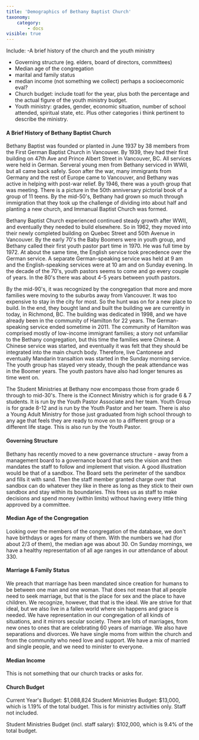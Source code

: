 ```yaml
---
title: 'Demographics of Bethany Baptist Church'
taxonomy:
    category:
        - docs
visible: true
---
```


Include:
-A brief history of the church and the youth ministry
- Governing structure (eg. elders, board of directors, committees)
- Median age of the congregation
- marital and family status
- median income (not something we collect) perhaps a socioecomonic eval?
- Church budget: include toatl for the year, plus both the percentage and the actual figure of the youth ministry budget.
- Youth ministry: grades, gender, economic situation, number of school attended, spiritual state, etc. Plus other categories i think pertinent to describe the ministry.

#### A Brief History of Bethany Baptist Church

Bethany Baptist was founded or planted in June 1937 by 38 members from the First German Baptist Church in Vancouver. By 1939, they had their first building on 47th Ave and Prince Albert Street in Vancouver, BC. All services were held in German. Serveral young men from Bethany serviced in WWII, but all came back safely. Soon after the war, many immigrants from Germany and the rest of Europe came to Vancouver, and Bethany was active in helping with post-war relief. By 1946, there was a youth group that was meeting. There is a picture in the 50th anniversary pictorial book of a group of 11 teens. By the mid-50's, Bethany had grown so much through immigration that they took up the challenge of dividing into about half and planting a new church, and Immanual Baptist Church was formed. 

Bethany Baptist Church experienced continued steady growth after WWII, and eventually they needed to build elsewhere. So in 1962, they moved into their newly completed building on Quebec Street and 50th Avenue in Vancouver. By the early 70's the Baby Boomers were in youth group, and Bethany called their first youth pastor part time in 1970. He was full time by 1972. At about the same time, the English service took precedence over the German service. A separate German-speaking service was held at 9 am and the English-speaking services were at 10 am and on Sunday evening. In the decade of the 70's, youth pastors seems to come and go every couple of years. In the 80's there was about 4-5 years between youth pastors. 

By the mid-90's, it was recognized by the congregation that more and more families were moving to the suburbs away from Vancouver. It was too expensive to stay in the city for most. So the hunt was on for a new place to build. In the end, they bought land and built the building we are currently in today, in Richmond, BC. The building was dedicated in 1998, and we have already been in the community of Hamilton for 22 years. The German-speaking service ended sometime in 2011. The community of Hamilton was comprised mostly of low-income immigrant families; a story not unfamiliar to the Bethany congregation, but this time the families were Chinese. A Chinese service was started, and eventually it was felt that they should be integrated into the main church body. Therefore, live Cantonese and eventually Mandarin transaltion was started in the Sunday morning service. 
The youth group has stayed very steady, though the peak attendance was in the Boomer years. The youth pastors have also had longer tenures as time went on. 

The Student Ministries at Bethany now encompass those from grade 6 through to mid-30's. There is the iConnect Ministry which is for grade 6 & 7 students. It is run by the Youth Pastor Associate and her team. Youth Group is for grade 8-12 and is run by the Youth Pastor and her team. There is also a Young Adult Ministry for those just graduated from high school through to any age that feels they are ready to move on to a different group or a different life stage. This is also run by the Youth Pastor. 

#### Governing Structure
Bethany has recently moved to a new governance structure - away from a management board to a governance board that sets the vision and then mandates the staff to follow and implement that vision. A good illustration would be that of a sandbox. The Board sets the perimeter of the sandbox and fills it with sand. Then the staff member granted charge over that sandbox can do whatever they like in there as long as they stick to their own sandbox and stay within its boundaries. This frees us as staff to make decisions and spend money (within limits) without having every little thing approved by a committee. 

#### Median Age of the Congregation
Looking over the members of the congregation of the database, we don't have birthdays or ages for many of them. With the numbers we had (for about 2/3 of them), the median age was about 30. 
On Sunday mornings, we have a healthy representation of all age ranges in our attendance of about 330. 

#### Marriage & Family Status
We preach that marriage has been mandated since creation for humans to be between one man and one woman. That does not mean that all people need to seek marriage, but that is the place for sex and the place to have children. We recognize, however, that that is the ideal. We are strive for that ideal, but we also live in a fallen world where sin happens and grace is needed. We have representation in our congregation of all kinds of situations, and it mirrors secular society. There are lots of marriages, from new ones to ones that are celebrating 60 years of marriage. We also have separations and divorces. We have single moms from within the church and from the community who need love and support. We have a mix of married and single people, and we need to minister to everyone. 

#### Median Income
This is not something that our church tracks or asks for. 

#### Church Budget
Current Year's Budget: $1,088,824
Student Ministries Budget: $13,000, which is 1.19% of the total budget. This is for ministry activities only. Staff not included.

Student Ministries Budget (incl. staff salary): $102,000, which is 9.4% of the total budget. 
